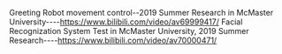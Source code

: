 Greeting Robot movement control--2019 Summer Research in McMaster University----https://www.bilibili.com/video/av69999417/
Facial Recognization System Test in McMaster University, 2019 Summer Research----https://www.bilibili.com/video/av70000471/
